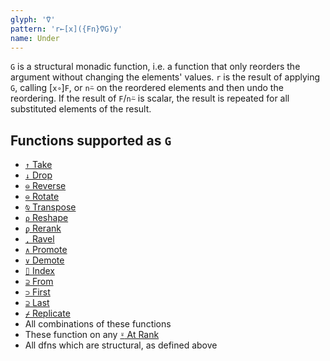 ```yaml
---
glyph: '⍢'
pattern: 'r←[x]({Fn}⍢G)y'
name: Under
---
```


`G` is a structural monadic function, i.e. a function that only reorders the argument without changing the elements' values. `r` is the result of applying `G`, calling \[`x∘`\]`F`, or `n⍨` on the reordered elements and then undo the reordering. If the result of `F`/`n⍨` is scalar, the result is repeated for all substituted elements of the result.

## Functions supported as `G`

* [`↑` Take](/docs/primitive/take)
* [`↓` Drop](/docs/primitive/drop)
* [`⊖` Reverse](/docs/primitive/reverse)
* [`⊖` Rotate](/docs/primitive/rotate)
* [`⍉` Transpose](/docs/primitive/transpose)
* [`⍴` Reshape](/docs/primitive/reshape)
* [`ϼ` Rerank](/docs/primitive/rerank)
* [`,` Ravel](/docs/primitive/ravel)
* [`∧` Promote](/docs/primitive/promote)
* [`∨` Demote](/docs/primitive/demote)
* [`⌷` Index](/docs/primitive/index)
* [`⊇` From](/docs/primitive/from)
* [`⊃` First](/docs/primitive/first)
* [`⊇` Last](/docs/primitive/last)
* [`⌿` Replicate](/docs/primitive/replicate)
* All combinations of these functions
* These function on any [`⍤` At Rank](/docs/primitive/at-rank)
* All dfns which are structural, as defined above
